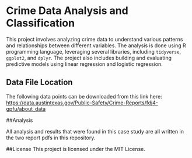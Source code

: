 # Crime Data Analysis and Classification

This project involves analyzing crime data to understand various patterns and relationships between different variables. The analysis is done using R programming language, leveraging several libraries, including `tidyverse`, `ggplot2`, and `dplyr`. The project also includes building and evaluating predictive models using linear regression and logistic regression.

## Data File Location

The following data points can be downloaded from this link here: https://data.austintexas.gov/Public-Safety/Crime-Reports/fdj4-gpfu/about_data

##Analysis

All analysis and results that were found in this case study are all written in the two report pdfs in this repository.

##License
This project is licensed under the MIT License.
